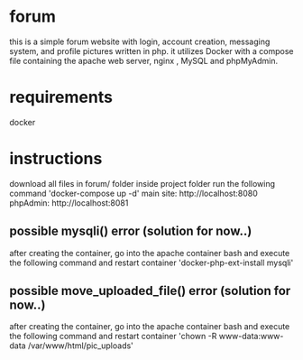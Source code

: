 # forum
this is a simple forum website with login, account creation, messaging system, and profile pictures written in php. 
it utilizes Docker with a compose file containing the apache web server, nginx , MySQL and phpMyAdmin.

# requirements
docker  

# instructions
download all files in forum/ folder
inside project folder run the following command
'docker-compose up -d'
main site: http://localhost:8080
phpAdmin: http://localhost:8081

## possible mysqli() error (solution for now..)
after creating the container, go into the apache container bash and execute the following command and restart container
'docker-php-ext-install mysqli'

## possible move_uploaded_file() error (solution for now..)
after creating the container, go into the apache container bash and execute the following command and restart container
'chown -R www-data:www-data /var/www/html/pic_uploads'
